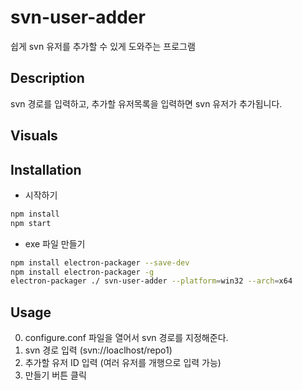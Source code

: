 # svn-user-adder
쉽게 svn 유저를 추가할 수 있게 도와주는 프로그램
## Description
svn 경로를 입력하고, 추가할 유저목록을 입력하면 svn 유저가 추가됩니다.
## Visuals

## Installation
+ 시작하기
``` bash
npm install
npm start
```
+ exe 파일 만들기
``` bash
npm install electron-packager --save-dev
npm install electron-packager -g
electron-packager ./ svn-user-adder --platform=win32 --arch=x64
```
## Usage
0. configure.conf 파일을 열어서 svn 경로를 지정해준다.
1. svn 경로 입력 (svn://loaclhost/repo1)
2. 추가할 유저 ID 입력 (여러 유저를 개행으로 입력 가능)
3. 만들기 버튼 클릭
